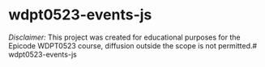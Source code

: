 ﻿# wdpt0523-events-js

*Disclaimer:* This project was created for educational purposes for the Epicode WDPT0523 course, diffusion outside the scope is not permitted.#   w d p t 0 5 2 3 - e v e n t s - j s  
 
